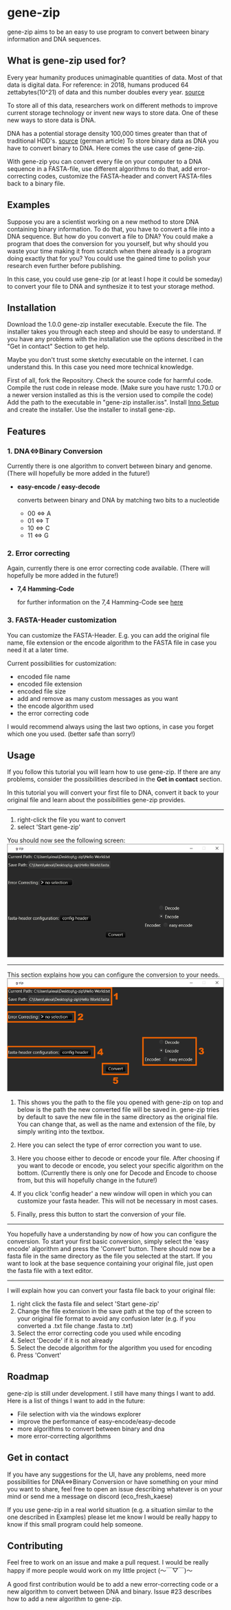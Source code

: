 # **gene-zip**

gene-zip aims to be an easy to use program to convert between binary information and DNA sequences.

## **What is gene-zip used for?**
Every year humanity produces unimaginable quantities of data. Most of that data is digital data. For reference: in 2018, humans produced 64 zettabytes(10^21) of data and this number doubles every year. [source](https://rivery.io/blog/big-data-statistics-how-much-data-is-there-in-the-world/)

To store all of this data, researchers work on different methods to improve current storage technology or invent new ways to store data. One of these new ways to store data is DNA.

DNA has a potential storage density 100,000 times greater than that of traditional HDD's. [source](https://www.derstandard.de/story/2000077616743/bioinformatiker-dna-speicher-kann-man-nicht-hacken) (german article) To store binary data as DNA you have to convert binary to DNA. Here comes the use case of gene-zip.

With gene-zip you can convert every file on your computer to a DNA sequence in a FASTA-file, use different algorithms to do that, add error-correcting codes, customize the FASTA-header and convert FASTA-files back to a binary file.

## **Examples**
Suppose you are a scientist working on a new method to store DNA containing binary information. To do that, you have to convert a file into a DNA sequence. But how do you convert a file to DNA? You could make a program that does the conversion for you yourself, but why should you waste your time making it from scratch when there already is a program doing exactly that for you? You could use the gained time to polish your research even further before publishing.

In this case, you could use gene-zip (or at least I hope it could be someday) to convert your file to DNA and synthesize it to test your storage method.

## **Installation**
Download the 1.0.0 gene-zip installer executable. Execute the file. The installer takes you through each steep and should be easy to understand.
If you have any problems with the installation use the options described in the "Get in contact" Section to get help.

Maybe you don't trust some sketchy executable on the internet. I can understand this. In this case you need more technical knowledge. 

First of all, fork the Repository. Check the source code for harmful code. Compile the rust code in release mode. (Make sure you have rustc 1.70.0 or a newer version installed as this is the version used to compile the code) Add the path to the executable in "gene-zip installer.iss". Install [Inno Setup](https://jrsoftware.org/isdl.php) and create the installer. Use the installer to install gene-zip.

## **Features**
### **1. DNA⇔Binary Conversion**
Currently there is one algorithm to convert between binary and genome. (There will hopefully be more added in the future!)
- **easy-encode / easy-decode**

    converts between binary and DNA by matching two bits to a nucleotide
    - 00 ⇔ A
    - 01 ⇔ T
    - 10 ⇔ C
    - 11 ⇔ G

### **2. Error correcting**
Again, currently there is one error correcting code available. (There will hopefully be more added in the future!)
- **7,4 Hamming-Code**

    for further information on the 7,4 Hamming-Code see [here](https://en.wikipedia.org/wiki/Hamming(7,4))

### **3. FASTA-Header customization**
You can customize the FASTA-Header. E.g. you can add the original file name, file extension or the encode algorithm to the FASTA file in case you need it at a later time.

Current possibilities for customization:
- encoded file name
- encoded file extension
- encoded file size
- add and remove as many custom messages as you want
- the encode algorithm used
- the error correcting code

I would recommend always using the last two options, in case you forget which one you used. (better safe than sorry!)

## **Usage**
If you follow this tutorial you will learn how to use gene-zip. If there are any problems, consider the possibilities described in the **Get in contact** section.

In this tutorial you will convert your first file to DNA, convert it back to your original file and learn about the possibilities gene-zip provides.

---
1. right-click the file you want to convert
2. select 'Start gene-zip'

You should now see the following screen:
![gene-zip after start up](README_images/gene-zip_after_start.png)

---

This section explains how you can configure the conversion to your needs.
![gene-zip and each feature is numbered](README_images/gene-zip_feature_highlight.png)

1. This shows you the path to the file you opened with gene-zip on top and below is the path the new converted file will be saved in. gene-zip tries by default to save the new file in the same directory as the original file. You can change that, as well as the name and extension of the file, by simply writing into the textbox.

2. Here you can select the type of error correction you want to use.

3. Here you choose either to decode or encode your file. After choosing if you want to decode or encode, you select your specific algorithm on the bottom. (Currently there is only one for Decode and Encode to choose from, but this will hopefully change in the future!)

4. If you click 'config header' a new window will open in which you can customize your fasta header. This will not be necessary in most cases.

5. Finally, press this button to start the conversion of your file.

---

You hopefully have a understanding by now of how you can configure the conversion. To start your first basic conversion, simply select the 'easy encode' algorithm and press the 'Convert' button. There should now be a fasta file in the same directory as the file you selected at the start. If you want to look at the base sequence containing your original file, just open the fasta file with a text editor.

---

I will explain how you can convert your fasta file back to your original file:
1. right click the fasta file and select 'Start gene-zip'
2. Change the file extension in the save path at the top of the screen to your original file format to avoid any confusion later (e.g. if you converted a .txt file change .fasta to .txt)
3. Select the error correcting code you used while encoding
4. Select 'Decode' if it is not already
5. Select the decode algorithm for the algorithm you used for encoding
6. Press 'Convert'

## **Roadmap**
gene-zip is still under development. I still have many things I want to add. Here is a list of things I want to add in the future:
* File selection with via the windows explorer
* improve the performance of easy-encode/easy-decode
* more algorithms to convert between binary and dna
* more error-correcting algorithms


## **Get in contact**
If you have any suggestions for the UI, have any problems, need more possibilities for DNA⇔Binary Conversion or have something on your mind you want to share, feel free to open an issue describing whatever is on your mind or send me a message on discord (eco_fresh_kaese)

If you use gene-zip in a real world situation (e.g. a situation similar to the one described in Examples) please let me know I would be really happy to know if this small program could help someone.

## **Contributing**
Feel free to work on an issue and make a pull request. I would be really happy if more people would work on my little project (～￣▽￣)～

A good first contribution would be to add a new error-correcting code or a new algorithm to convert between DNA and binary. Issue #23 describes how to add a new algorithm to gene-zip.